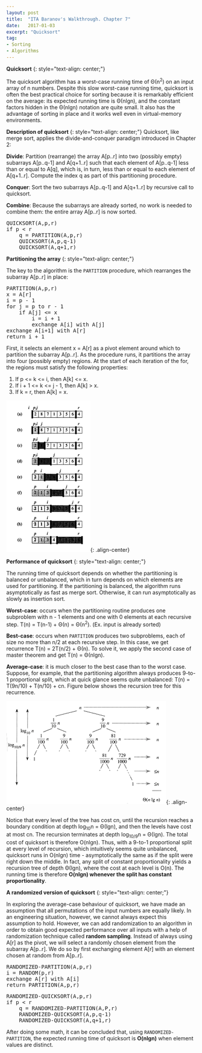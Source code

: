 ```yaml
---
layout: post
title:  "ITA Baranov's Walkthrough. Chapter 7"
date:   2017-01-03
excerpt: "Quicksort"
tag:
- Sorting
- Algorithms
---
```


**Quicksort**
{: style="text-align: center;"}

The quicksort algorithm has a worst-case running time of Θ(n<sup>2</sup>) on an input array of n numbers. Despite this slow worst-case running time, quicksort is often the best practical choice for sorting because it is remarkably efficient on the average: its expected running time is Θ(nlgn), and the constant factors hidden in the Θ(nlgn) notation are quite small. It also has the advantage of sorting in place and it works well even in virtual-memory environments.


**Description of quicksort**
{: style="text-align: center;"}
Quicksort, like merge sort, applies the divide-and-conquer paradigm introduced in Chapter 2:

**Divide**: Partition (rearrange) the array A[p..r] into two (possibly empty) subarrays A[p..q-1] and A[q+1..r] such that each element of A[p..q-1] less than or equal to A[q], which is, in turn, less than or equal to each element of A[q+1..r]. Compute the index q as part of this partitioning procedure.

**Conquer**: Sort the two subarrays A[p..q-1] and A[q+1..r] by recursive call to quicksort.

**Combine**: Because the subarrays are already sorted, no work is needed to combine them: the entire array A[p..r] is now sorted.


<pre>
QUICKSORT(A,p,r)
if p < r
	q = PARTITION(A,p,r)
	QUICKSORT(A,p,q-1)
	QUICKSORT(A,q+1,r)
</pre>

**Partitioning the array**
{: style="text-align: center;"}

The key to the algorithm is the <code>PARTITION</code> procedure, which rearranges the subarray A[p..r] in place:

<pre>
PARTITION(A,p,r)
x = A[r]
i = p - 1
for j = p to r - 1
	if A[j] <= x
		i = i + 1
		exchange A[i] with A[j]
exchange A[i+1] with A[r]
return i + 1
</pre>

First, it selects an element x = A[r] as a pivot element around which to partition the subarray A[p..r]. As the procedure runs, it partitions the array into four (possibly empty) regions. At the start of each iteration of the for, the regions must satisfy the following properties:

1. If p <= k <= i, then A[k] <= x.
2. If i + 1 <= k <= j - 1, then A[k] > x.
3. If k = r, then A[k] = x.   

 ![image-center](/images/quicksort.png){: .align-center}


**Performance of quicksort**
{: style="text-align: center;"}

The running time of quicksort depends on whether the partitioning is balanced or unbalanced, which in turn depends on which elements are used for partitioning. If the partitioning is balanced, the algorithm runs asymptotically as fast as merge sort. Otherwise, it can run asymptotically as slowly as insertion sort.  

**Worst-case**: occurs when the partitioning routine produces one subproblem with n - 1 elements and one with 0 elements at each recursive step. T(n) = T(n-1) + Θ(n) = Θ(n<sup>2</sup>). (Ex. input is already sorted)

**Best-case**: occurs when <code>PARTITION</code> produces two subproblems, each of size no more than n/2 at each recursive step. In this case, we get recurrence T(n) = 2T(n/2) + Θ(n). To solve it, we apply the second case of master theorem and get T(n) = Θ(nlgn).

**Average-case**: it is much closer to the best case than to the worst case. Suppose, for example, that the partitioning algorithm always produces 9-to-1 proportional split, which at quick glance seems quite unbalanced: T(n) = T(9n/10) + T(n/10) + cn. Figure below shows the recursion tree for this recurrence.   

 ![image-center](/images/quicksort_rt.png){: .align-center}  

Notice that every level of the tree has cost cn, until the recursion reaches a boundary condition at depth log<sub>10</sub>n = Θ(lgn), and then the levels have cost at most cn. The recursion terminates at depth log<sub>10/9</sub>n = Θ(lgn). The total cost of quicksort is therefore O(nlgn). Thus, with a 9-to-1 proportional split at every level of recursion, which intuitively seems quite unbalanced, quicksort runs in O(nlgn) time - asymptotically the same as if the split were right down the middle. In fact, any split of constant proportionality yields a recursion tree of depth Θ(lgn), where the cost at each level is O(n). The running time is therefore **O(nlgn) whenever the split has constant proportionality**.

**A randomized version of quicksort**
 {: style="text-align: center;"}

 In exploring the average-case behaviour of quicksort, we have made an assumption that all permutations of the input numbers are equally likely. In an engineering situation, however, we cannot always expect this assumption to hold. However, we can add randomization to an algorithm in order to obtain good expected performance over all inputs with a help of randomization technique called **random sampling**. Instead of always using A[r] as the pivot, we will select a randomly chosen element from the subarray A[p..r]. We do so by first exchanging element A[r] with an element chosen at random from A[p..r].


<pre>
RANDOMIZED-PARTITION(A,p,r)
i = RANDOM(p,r)
exchange A[r] with A[i]
return PARTITION(A,p,r)
</pre>


<pre>
RANDOMIZED-QUICKSORT(A,p,r)
if p < r
	q = RANDOMIZED-PARTITION(A,P,r)
	RANDOMIZED-QUICKSORT(A,p,q-1)
	RANDOMIZED-QUICKSORT(A,q+1,r)
</pre>

After doing some math, it can be concluded that, using <code>RANDOMIZED-PARTITION</code>, the expected running time of quicksort is **O(nlgn)** when element values are distinct.